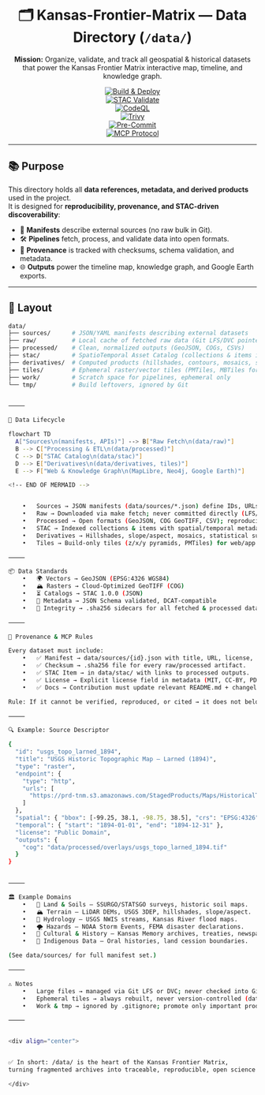 <div align="center">

# 🗂️ Kansas-Frontier-Matrix — Data Directory (`/data/`)

**Mission:** Organize, validate, and track all geospatial & historical datasets  
that power the Kansas Frontier Matrix interactive map, timeline, and knowledge graph.  

[![Build & Deploy](https://github.com/bartytime4life/Kansas-Frontier-Matrix/actions/workflows/site.yml/badge.svg)](../.github/workflows/site.yml)  
[![STAC Validate](https://github.com/bartytime4life/Kansas-Frontier-Matrix/actions/workflows/stac-validate.yml/badge.svg)](../.github/workflows/stac-validate.yml)  
[![CodeQL](https://github.com/bartytime4life/Kansas-Frontier-Matrix/actions/workflows/codeql.yml/badge.svg)](../.github/workflows/codeql.yml)  
[![Trivy](https://github.com/bartytime4life/Kansas-Frontier-Matrix/actions/workflows/trivy.yml/badge.svg)](../.github/workflows/trivy.yml)  
[![Pre-Commit](https://github.com/bartytime4life/Kansas-Frontier-Matrix/actions/workflows/pre-commit.yml/badge.svg)](../.github/workflows/pre-commit.yml)  
[![MCP Protocol](https://img.shields.io/badge/Docs-MCP%20Aligned-green)](../docs/)  

</div>

---

## 📚 Purpose

This directory holds all **data references, metadata, and derived products** used in the project.  
It is designed for **reproducibility, provenance, and STAC-driven discoverability**:

- 🔗 **Manifests** describe external sources (no raw bulk in Git).  
- 🛠️ **Pipelines** fetch, process, and validate data into open formats.  
- 📜 **Provenance** is tracked with checksums, schema validation, and metadata.  
- 🌐 **Outputs** power the timeline map, knowledge graph, and Google Earth exports.  

---

## 📂 Layout

```bash
data/
├── sources/      # JSON/YAML manifests describing external datasets
├── raw/          # Local cache of fetched raw data (Git LFS/DVC pointers only)
├── processed/    # Clean, normalized outputs (GeoJSON, COGs, CSVs)
├── stac/         # SpatioTemporal Asset Catalog (collections & items in JSON)
├── derivatives/  # Computed products (hillshades, contours, mosaics, stats)
├── tiles/        # Ephemeral raster/vector tiles (PMTiles, MBTiles for previews)
├── work/         # Scratch space for pipelines, ephemeral only
└── tmp/          # Build leftovers, ignored by Git


⸻

🧰 Data Lifecycle

flowchart TD
  A["Sources\n(manifests, APIs)"] --> B["Raw Fetch\n(data/raw)"]
  B --> C["Processing & ETL\n(data/processed)"]
  C --> D["STAC Catalog\n(data/stac)"]
  D --> E["Derivatives\n(data/derivatives, tiles)"]
  E --> F["Web & Knowledge Graph\n(MapLibre, Neo4j, Google Earth)"]

<!-- END OF MERMAID -->


	•	Sources → JSON manifests (data/sources/*.json) define IDs, URLs, metadata.
	•	Raw → Downloaded via make fetch; never committed directly (LFS/DVC pointers only).
	•	Processed → Open formats (GeoJSON, COG GeoTIFF, CSV); reproducible via ETL scripts.
	•	STAC → Indexed collections & items with spatial/temporal metadata.
	•	Derivatives → Hillshades, slope/aspect, mosaics, statistical summaries.
	•	Tiles → Build-only tiles (z/x/y pyramids, PMTiles) for web/app previews.

⸻

📦 Data Standards
	•	🌍 Vectors → GeoJSON (EPSG:4326 WGS84)
	•	🏔️ Rasters → Cloud-Optimized GeoTIFF (COG)
	•	⏳ Catalogs → STAC 1.0.0 (JSON)
	•	📑 Metadata → JSON Schema validated, DCAT-compatible
	•	🔐 Integrity → .sha256 sidecars for all fetched & processed data

⸻

📜 Provenance & MCP Rules

Every dataset must include:
	•	✅ Manifest → data/sources/{id}.json with title, URL, license, spatial extent, temporal coverage.
	•	✅ Checksum → .sha256 file for every raw/processed artifact.
	•	✅ STAC Item → in data/stac/ with links to processed outputs.
	•	✅ License → Explicit license field in metadata (MIT, CC-BY, PD, etc.).
	•	✅ Docs → Contribution must update relevant README.md + changelog.

Rule: If it cannot be verified, reproduced, or cited → it does not belong in main/.

⸻

🔍 Example: Source Descriptor

{
  "id": "usgs_topo_larned_1894",
  "title": "USGS Historic Topographic Map — Larned (1894)",
  "type": "raster",
  "endpoint": {
    "type": "http",
    "urls": [
      "https://prd-tnm.s3.amazonaws.com/StagedProducts/Maps/HistoricalTopo/KS/Larned_1894.tif"
    ]
  },
  "spatial": { "bbox": [-99.25, 38.1, -98.75, 38.5], "crs": "EPSG:4326" },
  "temporal": { "start": "1894-01-01", "end": "1894-12-31" },
  "license": "Public Domain",
  "outputs": {
    "cog": "data/processed/overlays/usgs_topo_larned_1894.tif"
  }
}


⸻

🏛 Example Domains
	•	🌾 Land & Soils — SSURGO/STATSGO surveys, historic soil maps.
	•	🏔️ Terrain — LiDAR DEMs, USGS 3DEP, hillshades, slope/aspect.
	•	🌊 Hydrology — USGS NWIS streams, Kansas River flood maps.
	•	🌪️ Hazards — NOAA Storm Events, FEMA disaster declarations.
	•	📜 Cultural & History — Kansas Memory archives, treaties, newspapers.
	•	🏹 Indigenous Data — Oral histories, land cession boundaries.

(See data/sources/ for full manifest set.)

⸻

⚠️ Notes
	•	Large files → managed via Git LFS or DVC; never checked into GitHub directly.
	•	Ephemeral tiles → always rebuilt, never version-controlled (data/tiles/).
	•	Work & tmp → ignored by .gitignore; promote only important products.

⸻


<div align="center">


✅ In short: /data/ is the heart of the Kansas Frontier Matrix,
turning fragmented archives into traceable, reproducible, open science datasets.

</div>
```
